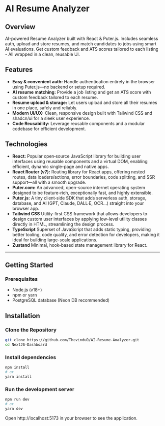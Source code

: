 # AI Resume Analyzer

## Overview

AI-powered Resume Analyzer built with React & Puter.js. Includes seamless auth, upload and store resumes, and match candidates to jobs using smart AI evaluations. Get custom feedback and ATS scores tailored to each listing - All wrapped in a clean, reusable UI.

## Features 

- **Easy & convenient auth:** Handle authentication entirely in the browser using Puter.js—no backend or setup required.
- **AI resume matching:** Provide a job listing and get an ATS score with custom feedback tailored to each resume.
- **Resume upload & storage:** Let users upload and store all their resumes in one place, safely and reliably.
- **Modern UI/UX:** Clean, responsive design built with Tailwind CSS and shadcn/ui for a sleek user experience.
- **Code Reusability:** Leverage reusable components and a modular codebase for efficient development.

## Technologies 

- **React:** Popular open‑source JavaScript library for building user interfaces using reusable components and a virtual DOM, enabling efficient, dynamic single-page and native apps.
- **React Router (v7):** Routing library for React apps, offering nested routes, data loaders/actions, error boundaries, code splitting, and SSR support—all with a smooth upgrade.
- **Puter.com:** An advanced, open-source internet operating system designed to be feature-rich, exceptionally fast, and highly extensible.
- **Puter.js:** A tiny client‑side SDK that adds serverless auth, storage, database, and AI (GPT, Claude, DALL·E, OCR…) straight into your browser app.
- **Tailwind CSS** Utility-first CSS framework that allows developers to design custom user interfaces by applying low-level utility classes directly in HTML, streamlining the design process.
- **TypeScript** Superset of JavaScript that adds static typing, providing better tooling, code quality, and error detection for developers, making it ideal for building large-scale applications.
- **Zustand** Minimal, hook-based state management library for React.

---

## Getting Started
### Prerequisites

- Node.js (v18+)
- npm or yarn
- PostgreSQL database (Neon DB recommended)

## Installation
### Clone the Repository
```bash
git clone https://github.com/ThevinduD/AI-Resume-Analyzer.git
cd NextJS-Dashboard
```

### Install dependencies
```bash 
npm install
# or
yarn install
```

### Run the development server
```bash
npm run dev
# or
yarn dev
```

Open http://localhost:5173 in your browser to see the application.

